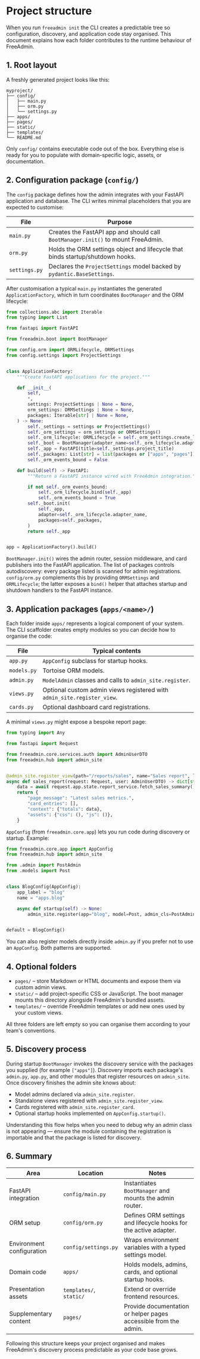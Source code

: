 # Project structure

When you run `freeadmin init` the CLI creates a predictable tree so configuration, discovery, and application code stay organised. This document explains how each folder contributes to the runtime behaviour of FreeAdmin.


## 1. Root layout

A freshly generated project looks like this:

```
myproject/
├── config/
│   ├── main.py
│   ├── orm.py
│   └── settings.py
├── apps/
├── pages/
├── static/
├── templates/
└── README.md
```

Only `config/` contains executable code out of the box. Everything else is ready for you to populate with domain-specific logic, assets, or documentation.


## 2. Configuration package (`config/`)

The `config` package defines how the admin integrates with your FastAPI application and database. The CLI writes minimal placeholders that you are expected to customise:

| File | Purpose |
| ---- | ------- |
| `main.py` | Creates the FastAPI app and should call `BootManager.init()` to mount FreeAdmin. |
| `orm.py` | Holds the ORM settings object and lifecycle that binds startup/shutdown hooks. |
| `settings.py` | Declares the `ProjectSettings` model backed by `pydantic.BaseSettings`. |

After customisation a typical `main.py` instantiates the generated `ApplicationFactory`, which in turn coordinates `BootManager` and the ORM lifecycle:

```python
from collections.abc import Iterable
from typing import List

from fastapi import FastAPI

from freeadmin.boot import BootManager

from config.orm import ORMLifecycle, ORMSettings
from config.settings import ProjectSettings


class ApplicationFactory:
    """Create FastAPI applications for the project."""

    def __init__(
        self,
        *,
        settings: ProjectSettings | None = None,
        orm_settings: ORMSettings | None = None,
        packages: Iterable[str] | None = None,
    ) -> None:
        self._settings = settings or ProjectSettings()
        self._orm_settings = orm_settings or ORMSettings()
        self._orm_lifecycle: ORMLifecycle = self._orm_settings.create_lifecycle()
        self._boot = BootManager(adapter_name=self._orm_lifecycle.adapter_name)
        self._app = FastAPI(title=self._settings.project_title)
        self._packages: List[str] = list(packages or ["apps", "pages"])
        self._orm_events_bound = False

    def build(self) -> FastAPI:
        """Return a FastAPI instance wired with FreeAdmin integration."""

        if not self._orm_events_bound:
            self._orm_lifecycle.bind(self._app)
            self._orm_events_bound = True
        self._boot.init(
            self._app,
            adapter=self._orm_lifecycle.adapter_name,
            packages=self._packages,
        )
        return self._app


app = ApplicationFactory().build()
```

`BootManager.init()` wires the admin router, session middleware, and card publishers into the FastAPI application. The list of packages controls autodiscovery: every package listed is scanned for admin registrations. `config/orm.py` complements this by providing `ORMSettings` and `ORMLifecycle`; the latter exposes a `bind()` helper that attaches startup and shutdown handlers to the FastAPI instance.


## 3. Application packages (`apps/<name>/`)

Each folder inside `apps/` represents a logical component of your system. The CLI scaffolder creates empty modules so you can decide how to organise the code:

| File | Typical contents |
| ---- | ---------------- |
| `app.py` | `AppConfig` subclass for startup hooks. |
| `models.py` | Tortoise ORM models. |
| `admin.py` | `ModelAdmin` classes and calls to `admin_site.register`. |
| `views.py` | Optional custom admin views registered with `admin_site.register_view`. |
| `cards.py` | Optional dashboard card registrations. |


A minimal `views.py` might expose a bespoke report page:

```python
from typing import Any

from fastapi import Request

from freeadmin.core.services.auth import AdminUserDTO
from freeadmin.hub import admin_site


@admin_site.register_view(path="/reports/sales", name="Sales report", label="Reports", icon="bi-graph-up")
async def sales_report(request: Request, user: AdminUserDTO) -> dict[str, Any]:
    data = await request.app.state.report_service.fetch_sales_summary()
    return {
        "page_message": "Latest sales metrics.",
        "card_entries": [],
        "context": {"totals": data},
        "assets": {"css": (), "js": ()},
    }
```

`AppConfig` (from `freeadmin.core.app`) lets you run code during discovery or startup. Example:

```python
from freeadmin.core.app import AppConfig
from freeadmin.hub import admin_site

from .admin import PostAdmin
from .models import Post


class BlogConfig(AppConfig):
    app_label = "blog"
    name = "apps.blog"

    async def startup(self) -> None:
        admin_site.register(app="blog", model=Post, admin_cls=PostAdmin)


default = BlogConfig()
```

You can also register models directly inside `admin.py` if you prefer not to use an `AppConfig`. Both patterns are supported.


## 4. Optional folders

* `pages/` – store Markdown or HTML documents and expose them via custom admin views.
* `static/` – add project-specific CSS or JavaScript. The boot manager mounts this directory alongside FreeAdmin's bundled assets.
* `templates/` – override FreeAdmin templates or add new ones used by your custom views.

All three folders are left empty so you can organise them according to your team's conventions.


## 5. Discovery process

During startup `BootManager` invokes the discovery service with the packages you supplied (for example `["apps"]`). Discovery imports each package's `admin.py`, `app.py`, and other modules that register resources on `admin_site`. Once discovery finishes the admin site knows about:

* Model admins declared via `admin_site.register`.
* Standalone views registered with `admin_site.register_view`.
* Cards registered with `admin_site.register_card`.
* Optional startup hooks implemented on `AppConfig.startup()`.

Understanding this flow helps when you need to debug why an admin class is not appearing — ensure the module containing the registration is importable and that the package is listed for discovery.


## 6. Summary

| Area | Location | Notes |
| ---- | -------- | ----- |
| FastAPI integration | `config/main.py` | Instantiates `BootManager` and mounts the admin router. |
| ORM setup | `config/orm.py` | Defines ORM settings and lifecycle hooks for the active adapter. |
| Environment configuration | `config/settings.py` | Wraps environment variables with a typed settings model. |
| Domain code | `apps/` | Holds models, admins, cards, and optional startup hooks. |
| Presentation assets | `templates/`, `static/` | Extend or override frontend resources. |
| Supplementary content | `pages/` | Provide documentation or helper pages accessible from the admin. |

Following this structure keeps your project organised and makes FreeAdmin's discovery process predictable as your code base grows.
